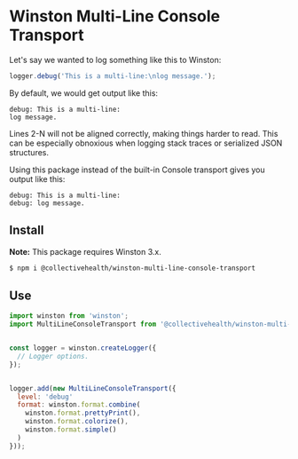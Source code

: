 # Winston Multi-Line Console Transport

Let's say we wanted to log something like this to Winston:

```js
logger.debug('This is a multi-line:\nlog message.');
```

By default, we would get output like this:

```
debug: This is a multi-line:
log message.
```

Lines 2-N will not be aligned correctly, making things harder to read. This can be especially obnoxious when logging stack traces or serialized JSON structures.

Using this package instead of the built-in Console transport gives you output like this:

```
debug: This is a multi-line:
debug: log message.
```

## Install

**Note:** This package requires Winston 3.x.

```bash
$ npm i @collectivehealth/winston-multi-line-console-transport
```

## Use

```js
import winston from 'winston';
import MultiLineConsoleTransport from '@collectivehealth/winston-multi-line-console-transport';


const logger = winston.createLogger({
  // Logger options.
});


logger.add(new MultiLineConsoleTransport({
  level: 'debug'
  format: winston.format.combine(
    winston.format.prettyPrint(),
    winston.format.colorize(),
    winston.format.simple()
  )
}));
```

